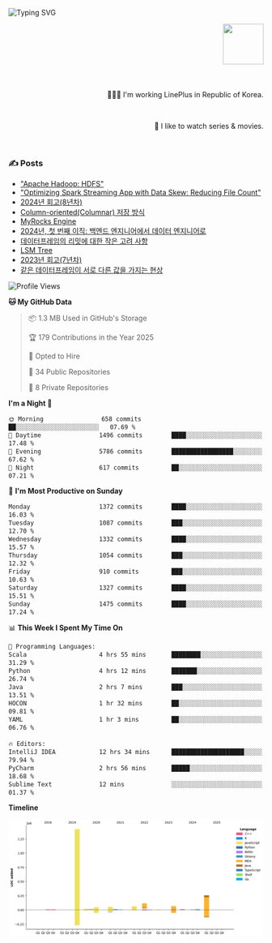 ![Typing SVG](https://readme-typing-svg.herokuapp.com/?lines=Hello,+I'm+Changkwon+😎&height=150&width=1024&size=40&color=458588&background=282828&center=true&vCenter=true&multiline=false&duration=2000&pause=0)

<div align=right>
  <a href="https://github.com/devxb/gitanimals">
    <img
      src="https://render.gitanimals.org/lines/spearkkk?pet-id=624227435622945015"
      width="80"
      height="80"
    />
  </a>
  <br/>
  <br/>  
  <br/>
  
  👨🏼‍💻 I'm working LinePlus in Republic of Korea.
  
  <br/>
  
  🍿 I like to watch series & movies.
  
  <br/>

</div>
  
<div align=left>
  
  <div>
    
  ### ✍️ Posts
    
  </div>
  
  <!-- BLOGPOSTS:START -->
- ["Apache Hadoop: HDFS"](https://spearkkk.dev/kr/blog/apache-hadoop-hdfs)
- ["Optimizing Spark Streaming App with Data Skew: Reducing File Count"](https://spearkkk.dev/kr/blog/optimizing-spark-streaming-app-with-data-skew-reducing-file-count)
- [2024년 회고(8년차)](https://spearkkk.dev/kr/blog/8th-year-retrospect)
- [Column-oriented(Columnar) 저장 방식](https://spearkkk.dev/kr/blog/column-oriented)
- [MyRocks Engine](https://spearkkk.dev/kr/blog/my-rocks_engine)
- [2024년, 첫 번째 이직: 백엔드 엔지니어에서 데이터 엔지니어로](https://spearkkk.dev/kr/blog/2024-first-changing-company-from-backend-to-data-engineer)
- [데이터프레임의 리밋에 대한 작은 고려 사항](https://spearkkk.dev/kr/blog/dataframe-limit)
- [LSM Tree](https://spearkkk.dev/kr/blog/lsm-tree)
- [2023년 회고(7년차)](https://spearkkk.dev/kr/blog/7th-year-retrospect)
- [같은 데이터프레임이 서로 다른 값을 가지는 현상](https://spearkkk.dev/kr/blog/two-dataframe-have-another-value)
<!-- BLOGPOSTS:END -->

  
<!--START_SECTION:waka-->
![Profile Views](http://img.shields.io/badge/Profile%20Views-0-blue)

**🐱 My GitHub Data** 

> 📦 1.3 MB Used in GitHub's Storage 
 > 
> 🏆 179 Contributions in the Year 2025
 > 
> 💼 Opted to Hire
 > 
> 📜 34 Public Repositories 
 > 
> 🔑 8 Private Repositories 
 > 
**I'm a Night 🦉** 

```text
🌞 Morning                658 commits         ██░░░░░░░░░░░░░░░░░░░░░░░   07.69 % 
🌆 Daytime                1496 commits        ████░░░░░░░░░░░░░░░░░░░░░   17.48 % 
🌃 Evening                5786 commits        █████████████████░░░░░░░░   67.62 % 
🌙 Night                  617 commits         ██░░░░░░░░░░░░░░░░░░░░░░░   07.21 % 
```
📅 **I'm Most Productive on Sunday** 

```text
Monday                   1372 commits        ████░░░░░░░░░░░░░░░░░░░░░   16.03 % 
Tuesday                  1087 commits        ███░░░░░░░░░░░░░░░░░░░░░░   12.70 % 
Wednesday                1332 commits        ████░░░░░░░░░░░░░░░░░░░░░   15.57 % 
Thursday                 1054 commits        ███░░░░░░░░░░░░░░░░░░░░░░   12.32 % 
Friday                   910 commits         ███░░░░░░░░░░░░░░░░░░░░░░   10.63 % 
Saturday                 1327 commits        ████░░░░░░░░░░░░░░░░░░░░░   15.51 % 
Sunday                   1475 commits        ████░░░░░░░░░░░░░░░░░░░░░   17.24 % 
```


📊 **This Week I Spent My Time On** 

```text
💬 Programming Languages: 
Scala                    4 hrs 55 mins       ████████░░░░░░░░░░░░░░░░░   31.29 % 
Python                   4 hrs 12 mins       ███████░░░░░░░░░░░░░░░░░░   26.74 % 
Java                     2 hrs 7 mins        ███░░░░░░░░░░░░░░░░░░░░░░   13.51 % 
HOCON                    1 hr 32 mins        ██░░░░░░░░░░░░░░░░░░░░░░░   09.81 % 
YAML                     1 hr 3 mins         ██░░░░░░░░░░░░░░░░░░░░░░░   06.76 % 

🔥 Editors: 
IntelliJ IDEA            12 hrs 34 mins      ████████████████████░░░░░   79.94 % 
PyCharm                  2 hrs 56 mins       █████░░░░░░░░░░░░░░░░░░░░   18.68 % 
Sublime Text             12 mins             ░░░░░░░░░░░░░░░░░░░░░░░░░   01.37 % 
```

**Timeline**

![Lines of Code chart](https://raw.githubusercontent.com/spearkkk/spearkkk/main/assets/bar_graph.png)


<!--END_SECTION:waka-->
</div>

